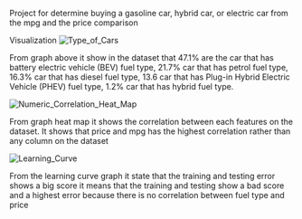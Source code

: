 Project for determine buying a gasoline car, hybrid car, or electric car from the mpg and the price comparison

Visualization
![Type_of_Cars](https://github.com/user-attachments/assets/e1ec3a2d-cc28-4889-8560-32b3eca1cf27)

From graph above it show in the dataset that 47.1% are the car that has battery electric vehicle (BEV) fuel type, 21.7% car that has petrol fuel type, 16.3% car that has diesel fuel type, 13.6 car that has Plug-in Hybrid Electric Vehicle (PHEV) fuel type, 1.2% car that has hybrid fuel type.

![Numeric_Correlation_Heat_Map](https://github.com/user-attachments/assets/2705c8ff-8f03-465b-b312-715bdcaa5f3b)

From graph heat map it shows the correlation between each features on the dataset. It shows that price and mpg has the highest correlation rather than any column on the dataset

![Learning_Curve](https://github.com/user-attachments/assets/91d7bf03-5d0d-4db0-8ce0-8a7b9b770742)

From the learning curve graph it state that the training and testing error shows a big score it means that the training and testing show a bad score and a highest error because there is no correlation between fuel type and price 
